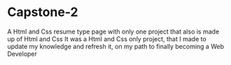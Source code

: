 # Capstone-2

A Html and Css resume type page with only one project that also is made up of Html and Css
It was a Html and Css only project, that I made to update my knowledge and refresh it, on my path to finally becoming a Web Developer
